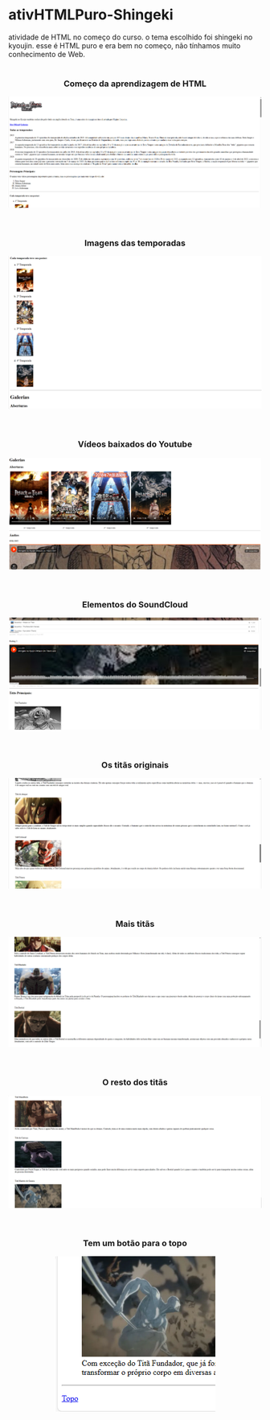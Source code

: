 # ativHTMLPuro-Shingeki
atividade de HTML no começo do curso. o tema escolhido foi shingeki no kyoujin. esse é HTML puro e era bem no começo, não tínhamos muito conhecimento de Web.
<br><br>
<div align="center">
  <h3>Começo da aprendizagem de HTML</h3>
  <img src="ImagensTarefa/1.png">
</div>
<br><br>
<div align="center">
  <h3>Imagens das temporadas</h3>
  <img src="ImagensTarefa/2.png">
</div>
<br><br>
<div align="center">
  <h3>Vídeos baixados do Youtube</h3>
  <img src="ImagensTarefa/3.png">
</div>
<br><br>
<div align="center">
  <h3>Elementos do SoundCloud</h3>
  <img src="ImagensTarefa/4.png">
</div>
<br><br>
<div align="center">
  <h3>Os titãs originais</h3>
  <img src="ImagensTarefa/5.png">
</div>
<br><br>
<div align="center">
  <h3>Mais titãs</h3>
  <img src="ImagensTarefa/6.png">
</div>
<br><br>
<div align="center">
  <h3>O resto dos titãs</h3>
  <img src="ImagensTarefa/7.png">
</div>
<br><br>
<div align="center">
  <h3>Tem um botão para o topo</h3>
  <img src="ImagensTarefa/8.png">
</div>
<br><br>
